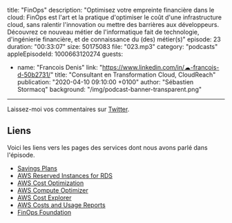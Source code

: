title: "FinOps"
description: "Optimisez votre empreinte financière dans le cloud: FinOps est l'art et la pratique d'optimiser le coût d'une infrastructure cloud, sans ralentir l'innovation ou mettre des barrières aux développeurs.  Découvrez ce nouveau métier de l'informatique fait de technologie, d'ingénierie financière, et de connaissance du (des) métier(s)"
episode: 23
duration: "00:33:07"
size: 50175083
file: "023.mp3"
category: "podcasts"
appleEpisodeId: 1000663120274
guests:
  - name: "Francois Denis"
    link: "https://www.linkedin.com/in/☁-francois-d-50b2731/"
    title: "Consultant en Transformation Cloud, CloudReach"
publication: "2020-04-10 09:10:00 +0100"
author: "Sébastien Stormacq"
background: "/img/podcast-banner-transparent.png"
---

Laissez-moi vos commentaires sur [Twitter](https://twitter.com/sebsto).

## Liens

Voici les liens vers les pages des services dont nous avons parlé dans l'épisode.

- [Savings Plans](https://aws.amazon.com/savingsplans/)
- [AWS Reserved Instances for RDS](https://aws.amazon.com/rds/reserved-instances/)
- [AWS Cost Optimization](https://aws.amazon.com/pricing/cost-optimization/)
- [AWS Compute Optimizer](https://aws.amazon.com/compute-optimizer/)
- [AWS Cost Explorer](https://aws.amazon.com/aws-cost-management/aws-cost-explorer/)
- [AWS Costs and Usage Reports](https://docs.aws.amazon.com/cur/latest/userguide/what-is-cur.html)
- [FinOps Foundation](https://www.finops.org/)
